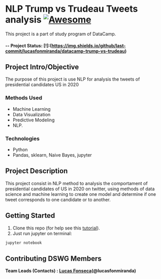 # NLP Trump vs Trudeau Tweets analysis [![Awesome](https://cdn.rawgit.com/sindresorhus/awesome/d7305f38d29fed78fa85652e3a63e154dd8e8829/media/badge.svg)](https://github.com/sindresorhus/awesome#readme)
This project is a part of study program of DataCamp.

#### -- Project Status: [!]:(https://img.shields.io/github/last-commit/lucasfonmiranda/datacamp-trump-vs-trudeau)

## Project Intro/Objective
The purpose of this project is use NLP for analysis the tweets of presidential candidates US in 2020   


### Methods Used
* Machine Learning
* Data Visualization
* Predictive Modeling
* NLP.

### Technologies
* Python
* Pandas, sklearn, Naive Bayes, jupyter

 

## Project Description
This project consist in NLP method to analysis the comportament of presidential candidates of US in 2020 on twitter, using methods of data science and machine learning to create one model and determine if one tweet corresponds to one candidate or to another. 


## Getting Started

1. Clone this repo (for help see this [tutorial](https://help.github.com/articles/cloning-a-repository/)).
2. Just run jupyter on terminal:

```bash
jupyter notebook
```


## Contributing DSWG Members

**Team Leads (Contacts) : [Lucas Fonseca](https://github.com/lucasfonmiranda)(@lucasfonmiranda)**

